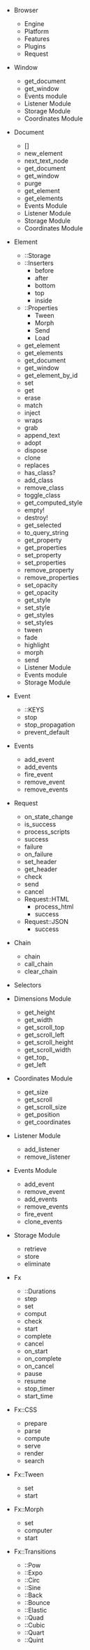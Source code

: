 * Browser
  * Engine  
  * Platform
  * Features
  * Plugins 
  * Request 
  
* Window
  * get_document
  * get_window
  * Events module
  * Listener Module
  * Storage Module
  * Coordinates Module
  
* Document
  * []
  * new_element
  * next_text_node
  * get_document
  * get_window
  * purge
  * get_element
  * get_elements
  * Events Module
  * Listener Module
  * Storage Module
  * Coordinates Module
  
* Element
  * ::Storage
  * ::Inserters
    * before
    * after
    * bottom
    * top
    * inside
  * ::Properties
    * Tween
    * Morph
    * Send
    * Load
  * get_element
  * get_elements
  * get_document
  * get_window
  * get_element_by_id
  * set
  * get
  * erase
  * match
  * inject
  * wraps
  * grab
  * append_text
  * adopt
  * dispose
  * clone
  * replaces
  * has_class?
  * add_class
  * remove_class
  * toggle_class
  * get_computed_style
  * empty!
  * destroy!
  * get_selected
  * to_query_string
  * get_property
  * get_properties
  * set_property
  * set_properties
  * remove_property
  * remove_properties
  * set_opacity
  * get_opacity
  * get_style
  * set_style
  * get_styles
  * set_styles
  * tween
  * fade
  * highlight
  * morph
  * send
  * Listener Module
  * Events module
  * Storage Module
  
* Event
  * ::KEYS
  * stop
  * stop_propagation
  * prevent_default

* Events
  * add_event
  * add_events
  * fire_event
  * remove_event
  * remove_events

* Request
  * on_state_change
  * is_success
  * process_scripts
  * success
  * failure
  * on_failure
  * set_header
  * get_header
  * check
  * send
  * cancel
  * Request::HTML
    * process_html
    * success
  * Request::JSON
    * success

* Chain
  * chain
  * call_chain
  * clear_chain
  
* Selectors

* Dimensions Module
  * get_height
  * get_width
  * get_scroll_top
  * get_scroll_left
  * get_scroll_height
  * get_scroll_width
  * get_top_
  * get_left
  
* Coordinates Module
  * get_size
  * get_scroll
  * get_scroll_size
  * get_position
  * get_coordinates
  
* Listener Module
  * add_listener
  * remove_listener
  
* Events Module
  * add_event
  * remove_event
  * add_events
  * remove_events
  * fire_event
  * clone_events

* Storage Module
  * retrieve
  * store
  * eliminate

* Fx
  * ::Durations
  * step
  * set
  * comput
  * check
  * start
  * complete
  * cancel
  * on_start
  * on_complete
  * on_cancel
  * pause
  * resume
  * stop_timer
  * start_time
  
* Fx::CSS
  * prepare
  * parse
  * compute
  * serve
  * render
  * search
  
* Fx::Tween
  * set
  * start
  
* Fx::Morph
  * set
  * computer
  * start
  
* Fx::Transitions
  * ::Pow
  * ::Expo
  * ::Circ
  * ::Sine
  * ::Back
  * ::Bounce
  * ::Elastic
  * ::Quad
  * ::Cubic
  * ::Quart
  * ::Quint
